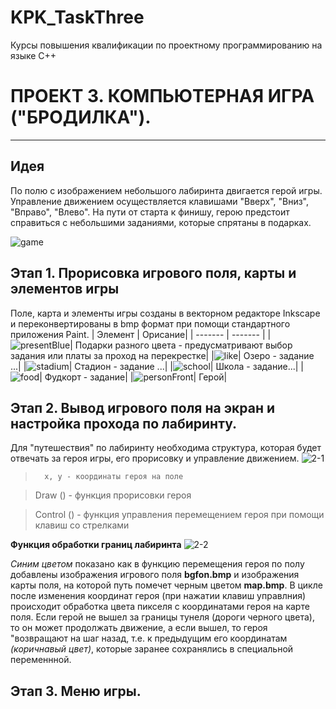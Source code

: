 # KPK_TaskThree
Курсы повышения квалификации  по проектному программированию на языке С++

#  ПРОЕКТ 3.  КОМПЬЮТЕРНАЯ ИГРА ("БРОДИЛКА").
--------------------------------------------------------------------------
## Идея
По полю с изображением небольшого лабиринта двигается герой игры. Управление движением осуществляется клавишами "Вверх", "Вниз", "Вправо", "Влево". 
На пути от старта к финишу, герою предстоит справиться с небольшими заданиями, которые спрятаны в подарках.

![game](https://user-images.githubusercontent.com/80356955/123539471-fef5b780-d74a-11eb-84c2-22f81ba280c5.png)

## Этап 1. Прорисовка игрового поля, карты и элементов игры
Поле, карта и элементы игры созданы в векторном редакторе Inkscape и переконвертированы в bmp формат при помощи стандартного приложения Paint. 
| Элемент | Орисание|
| ------- | ------- |
|![presentBlue](https://user-images.githubusercontent.com/80356955/123540422-f358bf80-d74f-11eb-9147-7b05b3e7c181.png)| Подарки разного цвета - предусматривают выбор задания или платы за проход на перекрестке| 
|![like](https://user-images.githubusercontent.com/80356955/123540420-f2c02900-d74f-11eb-872f-728e20692fb2.png)| Озеро - задание ...|
|![stadium](https://user-images.githubusercontent.com/80356955/123540418-f2279280-d74f-11eb-9018-9d37c2cade70.png)| Стадион - задание ...|
|![school](https://user-images.githubusercontent.com/80356955/123540417-f18efc00-d74f-11eb-8f31-f309cdda61b9.png)| Школа - задание...|
|![food](https://user-images.githubusercontent.com/80356955/123540419-f2c02900-d74f-11eb-8195-0f772648c667.png)| Фудкорт - задание|
|![personFront](https://user-images.githubusercontent.com/80356955/123540421-f2c02900-d74f-11eb-8792-59a4f5f55198.png)| Герой|

## Этап 2. Вывод игрового поля на экран и настройка прохода по лабиринту.
Для "путешествия" по лабиринту необходима структура, которая будет отвечать за героя игры, его прорисовку и управление движением.
![2-1](https://user-images.githubusercontent.com/80356955/123540935-97436a80-d752-11eb-9a33-f138df5fc892.png)

>       x, y - координаты героя на поле

>    Draw () - функция прорисовки героя

> Control () - функция управления перемещением героя при помощи клавиш со стрелками

**Функция обработки границ лабиринта**
![2-2](https://user-images.githubusercontent.com/80356955/123541258-a0353b80-d754-11eb-99cd-6807f0e178b7.png)

*Синим цветом* показано как в функцию перемещения героя по полу добавлены изображения игрового поля **bgfon.bmp** и изображения карты поля, на которой путь помечет черным цветом **map.bmp**.
В цикле после изменения координат героя (при нажатии клавиш управлния) происходит обработка цвета пикселя с координатами героя на карте поля. Если герой не вышел за границы тунеля (дороги черного цвета), то он может продолжать движение, а если вышел, то героя "возвращают на шаг назад, т.е. к предыдущим его координатам *(коричнавый цвет)*, которые заранее сохранялись в специальной переменнной. 

## Этап 3. Меню игры.



